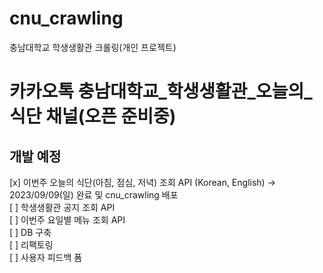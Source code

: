# cnu_crawling
 충남대학교 학생생활관 크롤링(개인 프로젝트)

# 카카오톡 충남대학교_학생생활관_오늘의_식단 채널(오픈 준비중)

## 개발 예정
[x] 이번주 오늘의 식단(아침, 점심, 저녁) 조회 API (Korean, English) -> 2023/09/09(일) 완료 및 cnu_crawling 배포
<br>
[ ] 학생생활관 공지 조회 API
<br>
[ ] 이번주 요일별 메뉴 조회 API
<br>
[ ] DB 구축
<br>
[ ] 리팩토링
<br>
[ ] 사용자 피드백 폼
